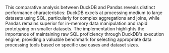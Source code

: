 This comparative analysis between DuckDB and Pandas reveals distinct performance characteristics: DuckDB excels at processing medium to large datasets using SQL, particularly for complex aggregations and joins, while Pandas remains superior for in-memory data manipulation and rapid prototyping on smaller datasets. The implementation highlights the importance of maintaining raw SQL proficiency through DuckDB's execution engine, providing a valuable benchmark for selecting appropriate data processing tools based on specific use cases and dataset sizes.